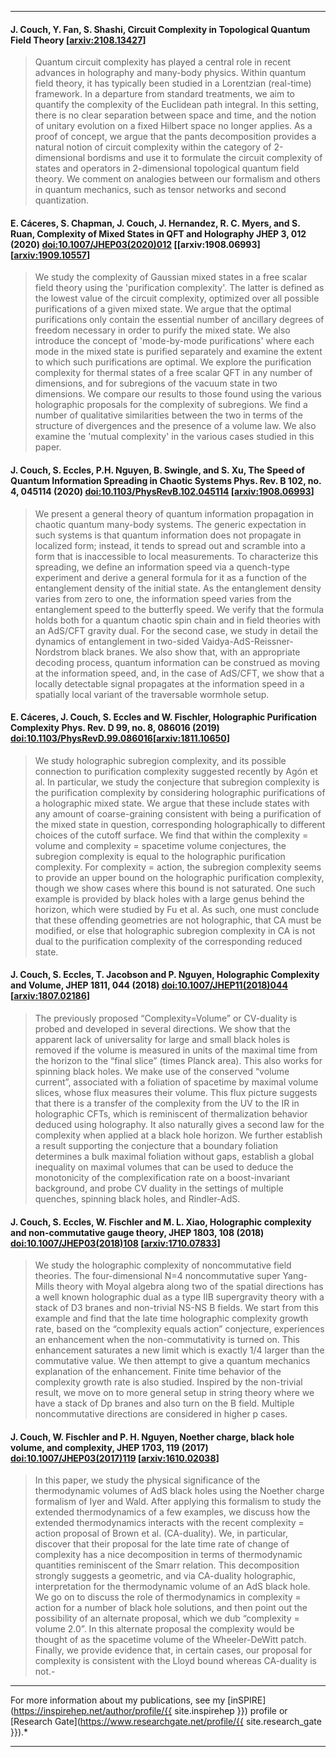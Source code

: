 

********************
#### J. Couch, Y. Fan, S. Shashi, **Circuit Complexity in Topological Quantum Field Theory**  [[arxiv:2108.13427](https://arxiv.org/abs/2108.13427)]

> Quantum circuit complexity has played a central role in recent advances in holography and many-body physics. Within quantum field theory, it has typically been studied in a Lorentzian (real-time) framework. In a departure from standard treatments, we aim to quantify the complexity of the Euclidean path integral. In this setting, there is no clear separation between space and time, and the notion of unitary evolution on a fixed Hilbert space no longer applies. As a proof of concept, we argue that the pants decomposition provides a natural notion of circuit complexity within the category of 2-dimensional bordisms and use it to formulate the circuit complexity of states and operators in 2-dimensional topological quantum field theory. We comment on analogies between our formalism and others in quantum mechanics, such as tensor networks and second quantization.

#### E. Cáceres, S. Chapman, J. Couch, J. Hernandez, R. C. Myers, and S. Ruan, **Complexity of Mixed States in QFT and Holography** JHEP **3**, 012 (2020)  [doi:10.1007/JHEP03(2020)012](https://doi.org/10.1007/JHEP03(2020)012) [[arxiv:1908.06993] [[arxiv:1909.10557](https://arxiv.org/abs/1909.10557)]

> We study the complexity of Gaussian mixed states in a free scalar field theory using the 'purification complexity'. The latter is defined as the lowest value of the circuit complexity, optimized over all possible purifications of a given mixed state. We argue that the optimal purifications only contain the essential number of ancillary degrees of freedom necessary in order to purify the mixed state. We also introduce the concept of 'mode-by-mode purifications' where each mode in the mixed state is purified separately and examine the extent to which such purifications are optimal. We explore the purification complexity for thermal states of a free scalar QFT in any number of dimensions, and for subregions of the vacuum state in two dimensions. We compare our results to those found using the various holographic proposals for the complexity of subregions. We find a number of qualitative similarities between the two in terms of the structure of divergences and the presence of a volume law. We also examine the 'mutual complexity' in the various cases studied in this paper.

#### J. Couch, S. Eccles, P.H. Nguyen, B. Swingle, and S. Xu, **The Speed of Quantum Information Spreading in Chaotic Systems** Phys. Rev. B **102**, no. 4, 045114 (2020)  [doi:10.1103/PhysRevB.102.045114](https://doi.org/10.1103/PhysRevB.102.045114) [[arxiv:1908.06993](https://arxiv.org/abs/1908.06993)]

> We present a general theory of quantum information propagation in chaotic quantum many-body systems. The generic expectation in such systems is that quantum information does not propagate in localized form; instead, it tends to spread out and scramble into a form that is inaccessible to local measurements. To characterize this spreading, we define an information speed via a quench-type experiment and derive a general formula for it as a function of the entanglement density of the initial state. As the entanglement density varies from zero to one, the information speed varies from the entanglement speed to the butterfly speed. We verify that the formula holds both for a quantum chaotic spin chain and in field theories with an AdS/CFT gravity dual. For the second case, we study in detail the dynamics of entanglement in two-sided Vaidya-AdS-Reissner-Nordstrom black branes. We also show that, with an appropriate decoding process, quantum information can be construed as moving at the information speed, and, in the case of AdS/CFT, we show that a locally detectable signal propagates at the information speed in a spatially local variant of the traversable wormhole setup.

#### E. Cáceres, J. Couch, S. Eccles and W. Fischler, **Holographic Purification Complexity** Phys. Rev. D **99**, no. 8, 086016 (2019) [doi:10.1103/PhysRevD.99.086016](https://doi.org/10.1103/PhysRevD.99.086016)[[arxiv:1811.10650](https://arxiv.org/abs/1811.10650)]

> We study holographic subregion complexity, and its possible connection to purification complexity suggested recently by Agón et al. In particular, we study the conjecture that subregion complexity is the purification complexity by considering holographic purifications of a holographic mixed state. We argue that these include states with any amount of coarse-graining consistent with being a purification of the mixed state in question, corresponding holographically to different choices of the cutoff surface. We find that within the complexity = volume and complexity = spacetime volume conjectures, the subregion complexity is equal to the holographic purification complexity. For complexity = action, the subregion complexity seems to provide an upper bound on the holographic purification complexity, though we show cases where this bound is not saturated. One such example is provided by black holes with a large genus behind the horizon, which were studied by Fu et al. As such, one must conclude that these offending geometries are not holographic, that CA must be modified, or else that holographic subregion complexity in CA is not dual to the purification complexity of the corresponding reduced state.

#### J. Couch, S. Eccles, T. Jacobson and P. Nguyen, **Holographic Complexity and Volume**, JHEP **1811**, 044 (2018) [doi:10.1007/JHEP11(2018)044](https://doi.org/10.1007/JHEP11(2018)044) [[arxiv:1807.02186](https://arxiv.org/abs/1807.02186)]

> The previously proposed “Complexity=Volume” or CV-duality is probed and developed in several directions. We show that the apparent lack of universality for large and small black holes is removed if the volume is measured in units of the maximal time from the horizon to the “final slice” (times Planck area). This also works for spinning black holes. We make use of the conserved “volume current”, associated with a foliation of spacetime by maximal volume slices, whose flux measures their volume. This flux picture suggests that there is a transfer of the complexity from the UV to the IR in holographic CFTs, which is reminiscent of thermalization behavior deduced using holography. It also naturally gives a second law for the complexity when applied at a black hole horizon. We further establish a result supporting the conjecture that a boundary foliation determines a bulk maximal foliation without gaps, establish a global inequality on maximal volumes that can be used to deduce the monotonicity of the complexification rate on a boost-invariant background, and probe CV duality in the settings of multiple quenches, spinning black holes, and Rindler-AdS.


#### J. Couch, S. Eccles, W. Fischler and M. L. Xiao, **Holographic complexity and non-commutative gauge theory**, JHEP **1803**, 108 (2018) [doi:10.1007/JHEP03(2018)108](https://doi.org/10.1007/JHEP03(2018)108) [[arxiv:1710.07833](https://arxiv.org/abs/1710.07833)]

> We study the holographic complexity of noncommutative field theories. The four-dimensional N=4 noncommutative super Yang-Mills theory with Moyal algebra along two of the spatial directions has a well known holographic dual as a type IIB supergravity theory with a stack of D3 branes and non-trivial NS-NS B fields. We start from this example and find that the late time holographic complexity growth rate, based on the “complexity equals action” conjecture, experiences an enhancement when the non-commutativity is turned on. This enhancement saturates a new limit which is exactly 1/4 larger than the commutative value. We then attempt to give a quantum mechanics explanation of the enhancement. Finite time behavior of the complexity growth rate is also studied. Inspired by the non-trivial result, we move on to more general setup in string theory where we have a stack of Dp branes and also turn on the B field. Multiple noncommutative directions are considered in higher p cases.


#### J. Couch, W. Fischler and P. H. Nguyen, **Noether charge, black hole volume, and complexity**, JHEP **1703**, 119 (2017) [doi:10.1007/JHEP03(2017)119](https://doi.org/10.1007/JHEP03(2017)119) [[arxiv:1610.02038](https://arxiv.org/abs/1610.02038)]

> In this paper, we study the physical significance of the thermodynamic volumes of AdS black holes using the Noether charge formalism of Iyer and Wald. After applying this formalism to study the extended thermodynamics of a few examples, we discuss how the extended thermodynamics interacts with the recent complexity = action proposal of Brown et al. (CA-duality). We, in particular, discover that their proposal for the late time rate of change of complexity has a nice decomposition in terms of thermodynamic quantities reminiscent of the Smarr relation. This decomposition strongly suggests a geometric, and via CA-duality holographic, interpretation for the thermodynamic volume of an AdS black hole. We go on to discuss the role of thermodynamics in complexity = action for a number of black hole solutions, and then point out the possibility of an alternate proposal, which we dub “complexity = volume 2.0”. In this alternate proposal the complexity would be thought of as the spacetime volume of the Wheeler-DeWitt patch. Finally, we provide evidence that, in certain cases, our proposal for complexity is consistent with the Lloyd bound whereas CA-duality is not.-

**************************************

For more information about my publications, see my [inSPIRE](https://inspirehep.net/author/profile/{{ site.inspirehep }}) profile or [Research Gate](https://www.researchgate.net/profile/{{ site.research_gate }}).*

**************************************
